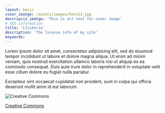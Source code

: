 ```yaml
---
layout: basic
cover_imatge: /assets/images/hero13.jpg
descripcio_imatge: 'This is alt text for cover image'
# SEO information
title: 'Llicència'
description: 'The license info of my site'
keywords:
---
```

Lorem ipsum dolor sit amet, consectetur adipisicing elit, sed do eiusmod tempor incididunt ut labore et dolore magna aliqua. Ut enim ad minim veniam, quis nostrud exercitation ullamco laboris nisi ut aliquip ex ea commodo consequat. Duis aute irure dolor in reprehenderit in voluptate velit esse cillum dolore eu fugiat nulla pariatur.

Excepteur sint occaecat cupidatat non proident, sunt in culpa qui officia deserunt mollit anim id est laborum.


![Creative Commons](http://mirrors.creativecommons.org/presskit/buttons/88x31/png/by-nc-sa.png)

[Creative Commons](https://mirrors.creativecommons.org)
